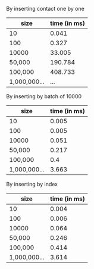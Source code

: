 By inserting contact one by one

| size         | time (in ms) |
|--------------|--------------|
| 10           | 0.041        |
| 100          | 0.327        |
| 10000        | 33.005       |
| 50,000       | 190.784      |
| 100,000      | 408.733      |
| 1,000,000... | ...          |

By inserting by batch of 10000

| size         | time (in ms) |
|--------------|--------------|
| 10           | 0.005        |
| 100          | 0.005        |
| 10000        | 0.051        |
| 50,000       | 0.217        |
| 100,000      | 0.4          |
| 1,000,000... | 3.663        |

By inserting by index

| size         | time (in ms) |
|--------------|--------------|
| 10           | 0.004        |
| 100          | 0.006        |
| 10000        | 0.064        |
| 50,000       | 0.246        |
| 100,000      | 0.414        |
| 1,000,000... | 3.614        |